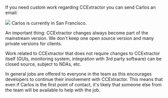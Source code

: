 
If you need custom work regarding CCExtractor you can send Carlos an email:

![](https://ccextractor.org/_media/:public:general:carlos_email.png|)
Carlos is currently in San Francisco.

An important thing: CCExtractor changes always become part of the mainstream version. We don't keep one open source version and many private versions for clients.

Work related to CCExtractor that does not require changes to CCExtractor itself (GUIs, monitoring system, integration with 3rd party software) can be closed source, subject to NDAs, etc. 

In general jobs are offered to everyone in the team as this encourages developers to continue their involvement with CCExtractor. This means that even if Carlos is the first point of contact, it's likely that someone else from the team will be available to help with the job.
